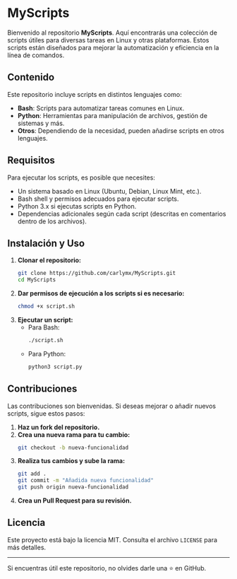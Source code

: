 # MyScripts

Bienvenido al repositorio **MyScripts**. Aquí encontrarás una colección de scripts útiles para diversas tareas en Linux y otras plataformas. Estos scripts están diseñados para mejorar la automatización y eficiencia en la línea de comandos.

## Contenido

Este repositorio incluye scripts en distintos lenguajes como:

- **Bash**: Scripts para automatizar tareas comunes en Linux.
- **Python**: Herramientas para manipulación de archivos, gestión de sistemas y más.
- **Otros**: Dependiendo de la necesidad, pueden añadirse scripts en otros lenguajes.

## Requisitos

Para ejecutar los scripts, es posible que necesites:

- Un sistema basado en Linux (Ubuntu, Debian, Linux Mint, etc.).
- Bash shell y permisos adecuados para ejecutar scripts.
- Python 3.x si ejecutas scripts en Python.
- Dependencias adicionales según cada script (descritas en comentarios dentro de los archivos).

## Instalación y Uso

1. **Clonar el repositorio:**
   ```bash
   git clone https://github.com/carlymx/MyScripts.git
   cd MyScripts
   ```
2. **Dar permisos de ejecución a los scripts si es necesario:**
   ```bash
   chmod +x script.sh
   ```
3. **Ejecutar un script:**
   - Para Bash:
     ```bash
     ./script.sh
     ```
   - Para Python:
     ```bash
     python3 script.py
     ```

## Contribuciones

Las contribuciones son bienvenidas. Si deseas mejorar o añadir nuevos scripts, sigue estos pasos:

1. **Haz un fork del repositorio.**
2. **Crea una nueva rama para tu cambio:**
   ```bash
   git checkout -b nueva-funcionalidad
   ```
3. **Realiza tus cambios y sube la rama:**
   ```bash
   git add .
   git commit -m "Añadida nueva funcionalidad"
   git push origin nueva-funcionalidad
   ```
4. **Crea un Pull Request para su revisión.**

## Licencia

Este proyecto está bajo la licencia MIT. Consulta el archivo `LICENSE` para más detalles.

---

Si encuentras útil este repositorio, no olvides darle una ⭐ en GitHub.

